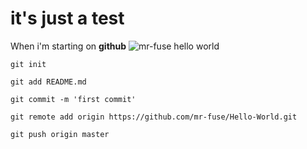 # it's just a test

When i'm starting on __github__
<img src="http://i.imgur.com/BMdtK2J.gif" alt="mr-fuse hello world">

    git init

    git add README.md

    git commit -m 'first commit'

    git remote add origin https://github.com/mr-fuse/Hello-World.git
   
    git push origin master


